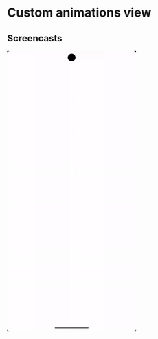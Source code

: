 # Custom animations view

## Screencasts

<img src="./screencast/001_screencast.gif" width="300" height="650">